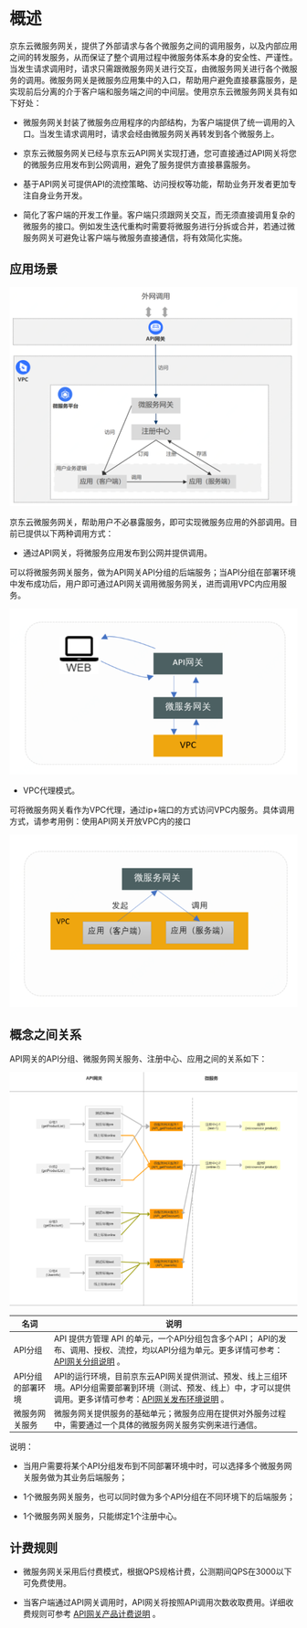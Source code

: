 # 概述

京东云微服务网关，提供了外部请求与各个微服务之间的调用服务，以及内部应用之间的转发服务，从而保证了整个调用过程中微服务体系本身的安全性、严谨性。当发生请求调用时，请求只需跟微服务网关进行交互，由微服务网关进行各个微服务的调用。微服务网关是微服务应用集中的入口，帮助用户避免直接暴露服务，是实现前后分离的介于客户端和服务端之间的中间层。使用京东云微服务网关具有如下好处：

- 微服务网关封装了微服务应用程序的内部结构，为客户端提供了统一调用的入口。当发生请求调用时，请求会经由微服务网关再转发到各个微服务上。

- 京东云微服务网关已经与京东云API网关实现打通，您可直接通过API网关将您的微服务应用发布到公网调用，避免了服务提供方直接暴露服务。

- 基于API网关可提供API的流控策略、访问授权等功能，帮助业务开发者更加专注自身业务开发。 

- 简化了客户端的开发工作量。客户端只须跟网关交互，而无须直接调用复杂的微服务的接口。例如发生迭代重构时需要将微服务进行分拆或合并，若通过微服务网关可避免让客户端与微服务直接通信，将有效简化实施。



## 应用场景
![](../../../../../image/Internet-Middleware/JD-Distributed-Service-Framework/st-yycj.png)


京东云微服务网关，帮助用户不必暴露服务，即可实现微服务应用的外部调用。目前已提供以下两种调用方式：


- 通过API网关，将微服务应用发布到公网并提供调用。

可以将微服务网关服务，做为API网关API分组的后端服务；当API分组在部署环境中发布成功后，用户即可通过API网关调用微服务网关，进而调用VPC内应用服务。

![](../../../../../image/Internet-Middleware/JD-Distributed-Service-Framework/st-wffwg.png)


- VPC代理模式。

可将微服务网关看作为VPC代理，通过ip+端口的方式访问VPC内服务。具体调用方式，请参考用例：使用API网关开放VPC内的接口

![](../../../../../image/Internet-Middleware/JD-Distributed-Service-Framework/st-vpc.png)
 
 
## 概念之间关系

API网关的API分组、微服务网关服务、注册中心、应用之间的关系如下：

![](../../../../../image/Internet-Middleware/JD-Distributed-Service-Framework/st-apijdsf.png)

|名词|说明|
|---|---|
| API分组  |  API 提供方管理 API 的单元，一个API分组包含多个API； API的发布、调用、授权、流控，均以API分组为单元。更多详情可参考： [API网关分组说明](../../../API-Gateway/Operation-Guide/Create-APIGroup/Create-APIGroup.md)   。 |
| API分组的部署环境 | API的运行环境，目前京东云API网关提供测试、预发、线上三组环境。API分组需要部署到环境（测试、预发、线上）中，才可以提供调用。更多详情可参考：[API网关发布环境说明](../../../API-Gateway/Operation-Guide/Create-APIGroup/Create-Publish.md)     。 |
| 微服务网关服务  |  微服务网关提供服务的基础单元；微服务应用在提供对外服务过程中，需要通过一个具体的微服务网关服务实例来进行通信。 |

说明：

- 当用户需要将某个API分组发布到不同部署环境中时，可以选择多个微服务网关服务做为其业务后端服务；

- 1个微服务网关服务，也可以同时做为多个API分组在不同环境下的后端服务；

- 1个微服务网关服务，只能绑定1个注册中心。



## 计费规则

- 微服务网关采用后付费模式，根据QPS规格计费，公测期间QPS在3000以下可免费使用。
  
- 当客户端通过API网关调用时，API网关将按照API调用次数收取费用。详细收费规则可参考 [API网关产品计费说明](../../../API-Gateway/Pricing/Billing-Overview.md)  。



